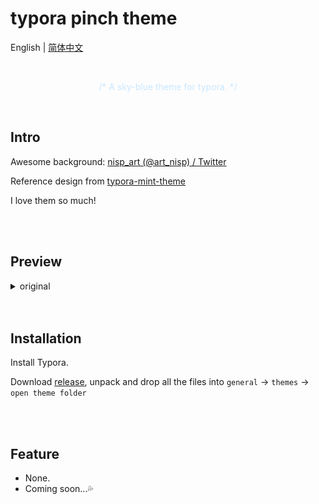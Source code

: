 # typora pinch theme

English | [简体中文](READMEzh_CN.md)

<br />

<div align="center" style="color: #c9e7ff;">
  <p >/* A sky-blue theme for typora. */</p>
</div>

<br />

## Intro

Awesome background: [nisp_art (@art_nisp) / Twitter](https://twitter.com/art_nisp)

Reference design from [typora-mint-theme](https://github.com/Y1chenYao/typora-mint-theme)

I love them so much!

<br />

<br />

## Preview

<details>
<summary>original</summary>
  
![org1](assets/1.png)
![org2](assets/2.png)

</details>

<br />

<br />

## Installation

Install Typora.

Download [release](https://github.com/namolite/typora-pinch-theme/releases), unpack and drop all the files into `general` -> `themes` -> `open theme folder`

<br />

<br />

## Feature

- None.
- Coming soon...💦
